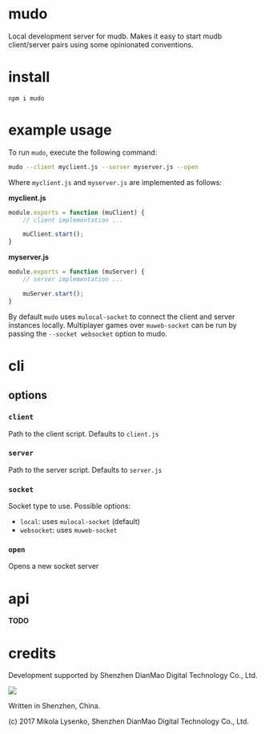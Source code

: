 # mudo
Local development server for mudb.  Makes it easy to start mudb client/server pairs using some opinionated conventions.

# install

```
npm i mudo
```

# example usage
To run `mudo`, execute the following command:

```sh
mudo --client myclient.js --server myserver.js --open
```

Where `myclient.js` and `myserver.js` are implemented as follows:

**myclient.js**

```javascript
module.exports = function (muClient) {
    // client implementation ...

    muClient.start();
}
```

**myserver.js**
```javascript
module.exports = function (muServer) {
    // server implementation ...

    muServer.start();
}
```

By default `mudo` uses `mulocal-socket` to connect the client and server instances locally.  Multiplayer games over `muweb-socket` can be run by passing the `--socket websocket` option to mudo.

# cli

## options

### `client`
Path to the client script.  Defaults to `client.js`

### `server`
Path to the server script.  Defaults to `server.js`

### `socket`
Socket type to use.  Possible options:

* `local`: uses `mulocal-socket`  (default)
* `websocket`: uses `muweb-socket`

### `open`
Opens a new socket server

# api

**TODO**

# credits
Development supported by Shenzhen DianMao Digital Technology Co., Ltd.

<img src="https://raw.githubusercontent.com/mikolalysenko/mudb/master/img/logo.png" />

Written in Shenzhen, China.

(c) 2017 Mikola Lysenko, Shenzhen DianMao Digital Technology Co., Ltd.



